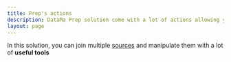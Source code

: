 ```yaml
---
title: Prep's actions
description: DataMa Prep solution come with a lot of actions allowing you to manipulate easily your datasets.
layout: page
---
```


In this solution, you can join multiple [sources]({{site.url}}/{{site.baseurl}}/core_app/prep/connectors/available.html) and manipulate them with a lot of **useful tools**
